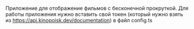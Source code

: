 Приложение для отображение фильмов с бесконечной прокруткой.
Для работы приложения нужно вставить свой токен (который нужно взять из https://api.kinopoisk.dev/documentation) в файл config.ts